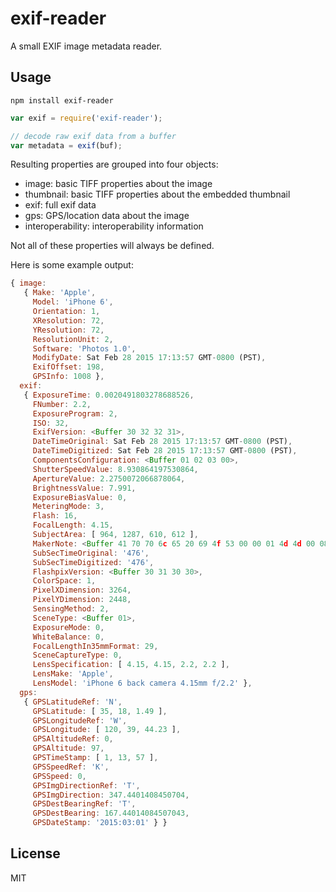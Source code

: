 # exif-reader

A small EXIF image metadata reader.

## Usage

    npm install exif-reader


```javascript
var exif = require('exif-reader');

// decode raw exif data from a buffer
var metadata = exif(buf);
```

Resulting properties are grouped into four objects:

* image: basic TIFF properties about the image
* thumbnail: basic TIFF properties about the embedded thumbnail
* exif: full exif data
* gps: GPS/location data about the image
* interoperability: interoperability information

Not all of these properties will always be defined.

Here is some example output:

```javascript
{ image: 
   { Make: 'Apple',
     Model: 'iPhone 6',
     Orientation: 1,
     XResolution: 72,
     YResolution: 72,
     ResolutionUnit: 2,
     Software: 'Photos 1.0',
     ModifyDate: Sat Feb 28 2015 17:13:57 GMT-0800 (PST),
     ExifOffset: 198,
     GPSInfo: 1008 },
  exif: 
   { ExposureTime: 0.0020491803278688526,
     FNumber: 2.2,
     ExposureProgram: 2,
     ISO: 32,
     ExifVersion: <Buffer 30 32 32 31>,
     DateTimeOriginal: Sat Feb 28 2015 17:13:57 GMT-0800 (PST),
     DateTimeDigitized: Sat Feb 28 2015 17:13:57 GMT-0800 (PST),
     ComponentsConfiguration: <Buffer 01 02 03 00>,
     ShutterSpeedValue: 8.930864197530864,
     ApertureValue: 2.2750072066878064,
     BrightnessValue: 7.991,
     ExposureBiasValue: 0,
     MeteringMode: 3,
     Flash: 16,
     FocalLength: 4.15,
     SubjectArea: [ 964, 1287, 610, 612 ],
     MakerNote: <Buffer 41 70 70 6c 65 20 69 4f 53 00 00 01 4d 4d 00 08 00 ...>,
     SubSecTimeOriginal: '476',
     SubSecTimeDigitized: '476',
     FlashpixVersion: <Buffer 30 31 30 30>,
     ColorSpace: 1,
     PixelXDimension: 3264,
     PixelYDimension: 2448,
     SensingMethod: 2,
     SceneType: <Buffer 01>,
     ExposureMode: 0,
     WhiteBalance: 0,
     FocalLengthIn35mmFormat: 29,
     SceneCaptureType: 0,
     LensSpecification: [ 4.15, 4.15, 2.2, 2.2 ],
     LensMake: 'Apple',
     LensModel: 'iPhone 6 back camera 4.15mm f/2.2' },
  gps: 
   { GPSLatitudeRef: 'N',
     GPSLatitude: [ 35, 18, 1.49 ],
     GPSLongitudeRef: 'W',
     GPSLongitude: [ 120, 39, 44.23 ],
     GPSAltitudeRef: 0,
     GPSAltitude: 97,
     GPSTimeStamp: [ 1, 13, 57 ],
     GPSSpeedRef: 'K',
     GPSSpeed: 0,
     GPSImgDirectionRef: 'T',
     GPSImgDirection: 347.4401408450704,
     GPSDestBearingRef: 'T',
     GPSDestBearing: 167.44014084507043,
     GPSDateStamp: '2015:03:01' } }
```

## License

MIT
